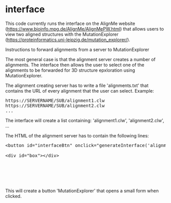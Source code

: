 # interface

This code currently runs the interface on the AlignMe website (https://www.bioinfo.mpg.de/AlignMe/AlignMePW.html) that allows users to view two aligned structures with the MutationExplorer (https://proteinformatics.uni-leipzig.de/mutation_explorer/).


Instructions to forward alignments from a server to MutationExplorer

The most general case is that the alignment server creates a number of alignments.
The interface then allows the user to select one of the alignments to be forwarded for 3D structure epxloration using MutationExplorer.

The alignment creating server has to write a file 'alignments.txt' that contains the URL of every alignment that the user can select.
Example:
<pre>
https://SERVERNAME/SUB/alignment1.clw
https://SERVERNAME/SUB/alignment2.clw
...
</pre>

The interface will create a list containing: 'alignment1.clw', 'alignment2.clw', ...

The HTML of the alignment server has to contain the following lines:

<pre>
&lt;button id="interfaceBtn" onclick="generateInterface('alignments.txt')">MutationExplorer&lt;/button>

&lt;div id="box">&lt;/div>

<script src="https://code.jquery.com/jquery-3.6.0.js"></script>
<script type="text/javascript" src="https://cdn.jsdelivr.net/gh/nikolarist/interface@latest/interface.js" ></script>
</pre>

This will create a button 'MutationExplorer' that opens a small form when clicked.



